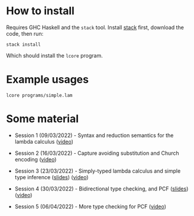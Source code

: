 # How to install

Requires GHC Haskell and the `stack` tool. Install [stack](https://docs.haskellstack.org/en/stable/) first, download the code,
then run:

```
stack install
```

Which should install the `lcore` program.

# Example usages

```
lcore programs/simple.lam
```

# Some material

* Session 1 (09/03/2022) - Syntax and reduction semantics for the lambda calculus ([video](https://web.microsoftstream.com/video/c0683f5e-c14b-45b6-96a3-e98121e35f80))

* Session 2 (16/03/2022) - Capture avoiding substitution and Church encoding ([video](https://web.microsoftstream.com/video/7cf3ed91-462a-4af7-9808-3de471d99a3c))

* Session 3 (23/03/2022) - Simply-typed lambda calculus and simple type inference ([slides](https://github.com/dorchard/lcore/blob/main/material/lambda-club-slides.pdf)) ([video](https://web.microsoftstream.com/video/5359155c-561e-4bc6-8f58-da422d3bf822))

* Session 4 (30/03/2022) - Bidirectional type checking, and PCF ([slides](https://github.com/dorchard/lcore/blob/main/material/lambda-club-slides.pdf)) ([video](https://web.microsoftstream.com/video/367df2a9-04a9-41c6-bdde-d60615fb34bc?list=studio))

* Session 5 (06/04/2022) - More type checking for PCF ([video](https://kent.cloud.panopto.eu/Panopto/Pages/Viewer.aspx?id=291bf5f9-5b64-4076-8e75-ae7e012da85c))
